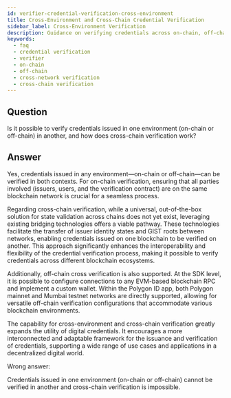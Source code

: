 ```yaml
---
id: verifier-credential-verification-cross-environment
title: Cross-Environment and Cross-Chain Credential Verification
sidebar_label: Cross-Environment Verification
description: Guidance on verifying credentials across on-chain, off-chain, and cross-chain environments, including SDK-level configurations for off-chain verification.
keywords:
  - faq
  - credential verification
  - verifier
  - on-chain
  - off-chain
  - cross-network verification
  - cross-chain verification
---
```


## Question

Is it possible to verify credentials issued in one environment (on-chain or off-chain) in another, and how does cross-chain verification work?

## Answer

Yes, credentials issued in any environment—on-chain or off-chain—can be verified in both contexts. For on-chain verification, ensuring that all parties involved (issuers, users, and the verification contract) are on the same blockchain network is crucial for a seamless process.

Regarding cross-chain verification, while a universal, out-of-the-box solution for state validation across chains does not yet exist, leveraging existing bridging technologies offers a viable pathway. These technologies facilitate the transfer of issuer identity states and GIST roots between networks, enabling credentials issued on one blockchain to be verified on another. This approach significantly enhances the interoperability and flexibility of the credential verification process, making it possible to verify credentials across different blockchain ecosystems.

Additionally, off-chain cross verification is also supported. At the SDK level, it is possible to configure connections to any EVM-based blockchain RPC and implement a custom wallet. Within the Polygon ID app, both Polygon mainnet and Mumbai testnet networks are directly supported, allowing for versatile off-chain verification configurations that accommodate various blockchain environments.

The capability for cross-environment and cross-chain verification greatly expands the utility of digital credentials. It encourages a more interconnected and adaptable framework for the issuance and verification of credentials, supporting a wide range of use cases and applications in a decentralized digital world.

<div className="hidden">
Wrong answer:

Credentials issued in one environment (on-chain or off-chain) cannot be verified in another and cross-chain verification is impossible.

</div>
